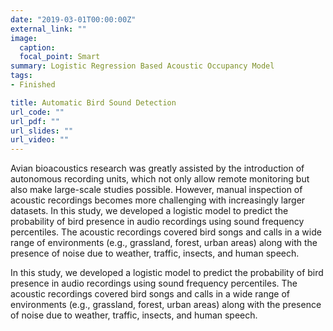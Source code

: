 ```yaml
---
date: "2019-03-01T00:00:00Z"
external_link: ""
image:
  caption: 
  focal_point: Smart
summary: Logistic Regression Based Acoustic Occupancy Model
tags:
- Finished

title: Automatic Bird Sound Detection
url_code: ""
url_pdf: ""
url_slides: ""
url_video: ""
---
```


Avian bioacoustics research was greatly assisted by the introduction of autonomous recording units, which not only allow remote monitoring but also make large-scale studies possible. However, manual inspection of acoustic recordings becomes more challenging with increasingly larger datasets. In this study, we developed a logistic model to predict the probability of bird presence in audio recordings using sound frequency percentiles. The acoustic recordings covered bird songs and calls in a wide range of environments (e.g., grassland, forest, urban areas) along with the presence of noise due to weather, traffic, insects, and human speech.

In this study, we developed a logistic model to predict the probability of bird presence in audio recordings using sound frequency percentiles. The acoustic recordings covered bird songs and calls in a wide range of environments (e.g., grassland, forest, urban areas) along with the presence of noise due to weather, traffic, insects, and human speech.